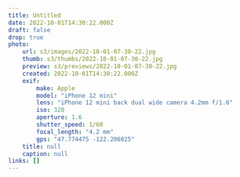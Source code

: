 ```yaml
---
title: Untitled
date: 2022-10-01T14:30:22.000Z
draft: false
drop: true
photo:
    url: s3/images/2022-10-01-07-30-22.jpg
    thumb: s3/thumbs/2022-10-01-07-30-22.jpg
    preview: s3/previews/2022-10-01-07-30-22.jpg
    created: 2022-10-01T14:30:22.000Z
    exif:
        make: Apple
        model: "iPhone 12 mini"
        lens: "iPhone 12 mini back dual wide camera 4.2mm f/1.6"
        iso: 320
        aperture: 1.6
        shutter_speed: 1/60
        focal_length: "4.2 mm"
        gps: "47.774475 -122.206025"
    title: null
    caption: null
links: []
---
```

